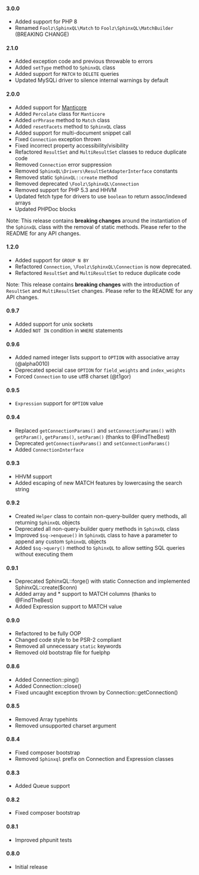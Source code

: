 #### 3.0.0
* Added support for PHP 8
* Renamed `Foolz\SphinxQL\Match` to `Foolz\SphinxQL\MatchBuilder` (BREAKING CHANGE)

#### 2.1.0
* Added exception code and previous throwable to errors
* Added `setType` method to `SphinxQL` class
* Added support for `MATCH` to `DELETE` queries
* Updated MySQLi driver to silence internal warnings by default

#### 2.0.0
* Added support for [Manticore](https://manticoresearch.com)
* Added `Percolate` class for `Manticore`
* Added `orPhrase` method to `Match` class
* Added `resetFacets` method to `SphinxQL` class
* Added support for multi-document snippet call
* Fixed `Connection` exception thrown
* Fixed incorrect property accessibility/visibility
* Refactored `ResultSet` and `MultiResultSet` classes to reduce duplicate code
* Removed `Connection` error suppression
* Removed `SphinxQL\Drivers\ResultSetAdapterInterface` constants
* Removed static `SphinxQL::create` method
* Removed deprecated `\Foolz\SphinxQL\Connection`
* Removed support for PHP 5.3 and HHVM
* Updated fetch type for drivers to use `boolean` to return assoc/indexed arrays
* Updated PHPDoc blocks

Note: This release contains **breaking changes** around the instantiation of the `SphinxQL` class with the removal of static methods. Please refer to the README for any API changes.

#### 1.2.0
* Added support for `GROUP N BY`
* Refactored `Connection`, `\Foolz\SphinxQL\Connection` is now deprecated.
* Refactored `ResultSet` and `MultiResultSet` to reduce duplicate code

Note: This release contains **breaking changes** with the introduction of `ResultSet` and `MultiResultSet` changes. Please refer to the README for any API changes.

#### 0.9.7
* Added support for unix sockets
* Added `NOT IN` condition in `WHERE` statements

#### 0.9.6
* Added named integer lists support to `OPTION` with associative array (@alpha0010)
* Deprecated special case `OPTION` for `field_weights` and `index_weights`
* Forced `Connection` to use utf8 charset (@t1gor)

#### 0.9.5
* `Expression` support for `OPTION` value

#### 0.9.4
* Replaced `getConnectionParams()` and `setConnectionParams()` with `getParam()`, `getParams()`, `setParam()` (thanks to @FindTheBest)
* Deprecated `getConnectionParams()` and `setConnectionParams()`
* Added `ConnectionInterface`

#### 0.9.3
* HHVM support
* Added escaping of new MATCH features by lowercasing the search string

#### 0.9.2
* Created `Helper` class to contain non-query-builder query methods, all returning `SphinxQL` objects
* Deprecated all non-query-builder query methods in `SphinxQL` class
* Improved `$sq->enqueue()` in `SphinxQL` class to have a parameter to append any custom `SphinxQL` objects
* Added `$sq->query()` method to `SphinxQL` to allow setting SQL queries without executing them

#### 0.9.1
* Deprecated SphinxQL::forge() with static Connection and implemented SphinxQL::create($conn)
* Added array and * support to MATCH columns (thanks to @FindTheBest)
* Added Expression support to MATCH value

#### 0.9.0
* Refactored to be fully OOP
* Changed code style to be PSR-2 compliant
* Removed all unnecessary `static` keywords
* Removed old bootstrap file for fuelphp

#### 0.8.6
* Added Connection::ping()
* Added Connection::close()
* Fixed uncaught exception thrown by Connection::getConnection()

#### 0.8.5
* Removed Array typehints
* Removed unsupported charset argument

#### 0.8.4
* Fixed composer bootstrap
* Removed `Sphinxql` prefix on Connection and Expression classes

#### 0.8.3
* Added Queue support

#### 0.8.2
* Fixed composer bootstrap

#### 0.8.1
* Improved phpunit tests

#### 0.8.0
* Initial release